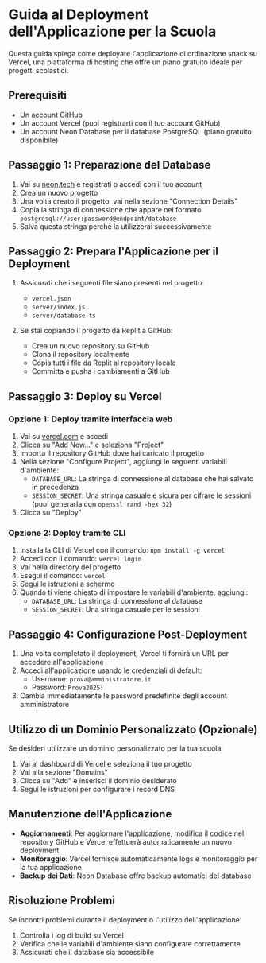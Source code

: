 # Guida al Deployment dell'Applicazione per la Scuola

Questa guida spiega come deployare l'applicazione di ordinazione snack su Vercel, una piattaforma di hosting che offre un piano gratuito ideale per progetti scolastici.

## Prerequisiti

- Un account GitHub
- Un account Vercel (puoi registrarti con il tuo account GitHub)
- Un account Neon Database per il database PostgreSQL (piano gratuito disponibile)

## Passaggio 1: Preparazione del Database

1. Vai su [neon.tech](https://neon.tech) e registrati o accedi con il tuo account
2. Crea un nuovo progetto
3. Una volta creato il progetto, vai nella sezione "Connection Details"
4. Copia la stringa di connessione che appare nel formato `postgresql://user:password@endpoint/database`
5. Salva questa stringa perché la utilizzerai successivamente

## Passaggio 2: Prepara l'Applicazione per il Deployment

1. Assicurati che i seguenti file siano presenti nel progetto:
   - `vercel.json`
   - `server/index.js`
   - `server/database.ts`

2. Se stai copiando il progetto da Replit a GitHub:
   - Crea un nuovo repository su GitHub
   - Clona il repository localmente
   - Copia tutti i file da Replit al repository locale
   - Committa e pusha i cambiamenti a GitHub

## Passaggio 3: Deploy su Vercel

### Opzione 1: Deploy tramite interfaccia web

1. Vai su [vercel.com](https://vercel.com) e accedi
2. Clicca su "Add New..." e seleziona "Project"
3. Importa il repository GitHub dove hai caricato il progetto
4. Nella sezione "Configure Project", aggiungi le seguenti variabili d'ambiente:
   - `DATABASE_URL`: La stringa di connessione al database che hai salvato in precedenza
   - `SESSION_SECRET`: Una stringa casuale e sicura per cifrare le sessioni (puoi generarla con `openssl rand -hex 32`)
5. Clicca su "Deploy"

### Opzione 2: Deploy tramite CLI

1. Installa la CLI di Vercel con il comando: `npm install -g vercel`
2. Accedi con il comando: `vercel login`
3. Vai nella directory del progetto
4. Esegui il comando: `vercel`
5. Segui le istruzioni a schermo
6. Quando ti viene chiesto di impostare le variabili d'ambiente, aggiungi:
   - `DATABASE_URL`: La stringa di connessione al database
   - `SESSION_SECRET`: Una stringa casuale per le sessioni

## Passaggio 4: Configurazione Post-Deployment

1. Una volta completato il deployment, Vercel ti fornirà un URL per accedere all'applicazione
2. Accedi all'applicazione usando le credenziali di default:
   - Username: `prova@amministratore.it`
   - Password: `Prova2025!`
3. Cambia immediatamente le password predefinite degli account amministratore

## Utilizzo di un Dominio Personalizzato (Opzionale)

Se desideri utilizzare un dominio personalizzato per la tua scuola:

1. Vai al dashboard di Vercel e seleziona il tuo progetto
2. Vai alla sezione "Domains"
3. Clicca su "Add" e inserisci il dominio desiderato
4. Segui le istruzioni per configurare i record DNS

## Manutenzione dell'Applicazione

- **Aggiornamenti**: Per aggiornare l'applicazione, modifica il codice nel repository GitHub e Vercel effettuerà automaticamente un nuovo deployment
- **Monitoraggio**: Vercel fornisce automaticamente logs e monitoraggio per la tua applicazione
- **Backup dei Dati**: Neon Database offre backup automatici del database

## Risoluzione Problemi

Se incontri problemi durante il deployment o l'utilizzo dell'applicazione:

1. Controlla i log di build su Vercel
2. Verifica che le variabili d'ambiente siano configurate correttamente
3. Assicurati che il database sia accessibile